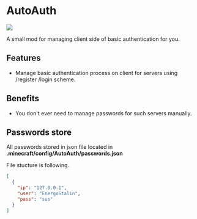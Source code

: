 # AutoAuth
![](https://github.com/EnergoStalin/AutoAuthMC/actions/workflows/publish.yml/badge.svg)

A small mod for managing client side of basic authentication for you.

## Features
- Manage basic authentication process on client for servers using /register /login scheme.

## Benefits
- You don't ever need to manage passwords for such servers manually.

## Passwords store
All passwords stored in json file located in **.minecraft/config/AutoAuth/passwords.json**

File stucture is following.
```json
[
  {
    "ip": "127.0.0.1",
    "user": "EnergoStalin",
    "pass": "sus"
  }
]
```

